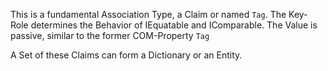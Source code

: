 
This is a fundamental Association Type, a Claim or named `Tag`. 
The Key-Role determines the Behavior of IEquatable and IComparable. 
The Value is passive, similar to the former COM-Property `Tag`

A Set of these Claims can form a Dictionary or an Entity. 

